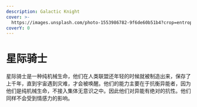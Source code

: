 ```yaml
---
description: Galactic Knight
cover: >-
  https://images.unsplash.com/photo-1553986782-9f6de60b51b4?crop=entropy&cs=srgb&fm=jpg&ixid=MnwxOTcwMjR8MHwxfHNlYXJjaHwxfHxrbmlnaHR8ZW58MHx8fHwxNjUwMjA1OTc2&ixlib=rb-1.2.1&q=85
coverY: 0
---
```


# 星际骑士

星际骑士是一种纯机械生命，他们在人类联盟还年轻的时候就被制造出来，保存了上千年，直到宇宙遇到灾难，才会被唤醒。他们的能力主要在于抗衡异能者，因为他们是纯机械生命，不接入集体无意识之中。因此他们对异能有绝对的抗性。他们同样不会受到情感力的影响。
